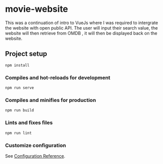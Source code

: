 # movie-website
This was a continuation of intro to VueJs where I was required to intergrate the website with open public API. The user will input their search value, the website will then retrieve from OMDB , it will then be displayed back on the website. 

## Project setup
```
npm install
```

### Compiles and hot-reloads for development
```
npm run serve
```

### Compiles and minifies for production
```
npm run build
```

### Lints and fixes files
```
npm run lint
```

### Customize configuration
See [Configuration Reference](https://cli.vuejs.org/config/).
